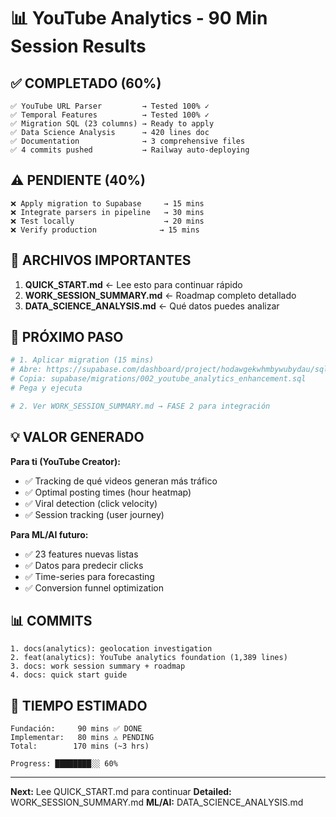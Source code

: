 # 📊 YouTube Analytics - 90 Min Session Results

## ✅ COMPLETADO (60%)

```
✅ YouTube URL Parser         → Tested 100% ✓
✅ Temporal Features          → Tested 100% ✓
✅ Migration SQL (23 columns) → Ready to apply
✅ Data Science Analysis      → 420 lines doc
✅ Documentation              → 3 comprehensive files
✅ 4 commits pushed           → Railway auto-deploying
```

## ⚠️ PENDIENTE (40%)

```
❌ Apply migration to Supabase     → 15 mins
❌ Integrate parsers in pipeline   → 30 mins
❌ Test locally                    → 20 mins
❌ Verify production              → 15 mins
```

## 📂 ARCHIVOS IMPORTANTES

1. **QUICK_START.md** ← Lee esto para continuar rápido
2. **WORK_SESSION_SUMMARY.md** ← Roadmap completo detallado
3. **DATA_SCIENCE_ANALYSIS.md** ← Qué datos puedes analizar

## 🎯 PRÓXIMO PASO

```bash
# 1. Aplicar migration (15 mins)
# Abre: https://supabase.com/dashboard/project/hodawgekwhmbywubydau/sql
# Copia: supabase/migrations/002_youtube_analytics_enhancement.sql
# Pega y ejecuta

# 2. Ver WORK_SESSION_SUMMARY.md → FASE 2 para integración
```

## 💡 VALOR GENERADO

**Para ti (YouTube Creator):**
- ✅ Tracking de qué videos generan más tráfico
- ✅ Optimal posting times (hour heatmap)
- ✅ Viral detection (click velocity)
- ✅ Session tracking (user journey)

**Para ML/AI futuro:**
- ✅ 23 features nuevas listas
- ✅ Datos para predecir clicks
- ✅ Time-series para forecasting
- ✅ Conversion funnel optimization

## 📊 COMMITS

```
1. docs(analytics): geolocation investigation
2. feat(analytics): YouTube analytics foundation (1,389 lines)
3. docs: work session summary + roadmap
4. docs: quick start guide
```

## 🚀 TIEMPO ESTIMADO

```
Fundación:     90 mins ✅ DONE
Implementar:   80 mins ⚠️ PENDING
Total:        170 mins (~3 hrs)

Progress: ████████░░ 60%
```

---

**Next:** Lee QUICK_START.md para continuar
**Detailed:** WORK_SESSION_SUMMARY.md
**ML/AI:** DATA_SCIENCE_ANALYSIS.md
